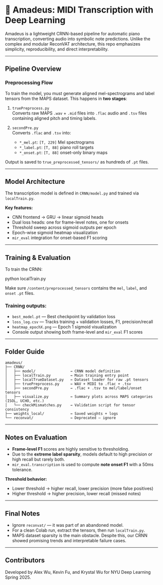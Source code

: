 # 🎼 Amadeus: MIDI Transcription with Deep Learning

Amadeus is a lightweight CRNN-based pipeline for automatic piano transcription, converting audio into symbolic note predictions. Unlike the complex and modular ReconVAT architecture, this repo emphasizes simplicity, reproducibility, and direct interpretability. 

---

## Pipeline Overview

### Preprocessing Flow

To train the model, you must generate aligned mel-spectrograms and label tensors from the MAPS dataset. This happens in **two stages**:

1. `truePreprocess.py`  
   Converts raw MAPS `.wav` + `.mid` files into `.flac` audio and `.tsv` files containing aligned pitch and timing labels.

2. `secondPre.py`  
   Converts `.flac` and `.tsv` into:
   - `*_mel.pt`: `[T, 229]` Mel spectrograms
   - `*_label.pt`: `[T, 88]` piano roll targets
   - `*_onset.pt`: `[T, 88]` onset-only binary maps

Output is saved to `true_preprocessed_tensors/` as hundreds of `.pt` files.

---

## Model Architecture

The transcription model is defined in `CRNN/model.py` and trained via `localTrain.py`.

**Key features:**
- CNN frontend → GRU → linear sigmoid heads
- Dual loss heads: one for frame-level notes, one for onsets
- Threshold sweep across sigmoid outputs per epoch
- Epoch-wise sigmoid heatmap visualization
- `mir_eval` integration for onset-based F1 scoring

---

##  Training & Evaluation

To train the CRNN:

python localTrain.py


Make sure `/content/preprocessed_tensors` contains the `mel`, `label`, and `onset` `.pt` files.

### Training outputs:
- `best_model.pt` — Best checkpoint by validation loss
- `loss_log.csv` — Tracks training + validation losses, F1, precision/recall
- `heatmap_epochX.png` — Epoch 1 sigmoid visualization
- Console output showing both frame-level and `mir_eval` F1 scores

---

##  Folder Guide

```text
amadeus/
├── CRNN/
│   ├── model/                → CRNN model definition  
│   ├── localTrain.py         → Main training entry point  
│   ├── localTrueDataset.py   → Dataset loader for raw .pt tensors  
│   ├── truePreprocess.py     → WAV + MIDI to .flac + .tsv  
│   ├── secondPre.py          → .flac + .tsv to mel/label/onset tensors  
│   ├── visualize.py          → Summary plots across MAPS categories (ISOL, UCHO, etc.)  
│   └── checkMismatches.py    → Validation script for tensor consistency  
├── weights_local/            → Saved weights + logs  
└── reconvat/                 → Deprecated — ignore  
```



---

##  Notes on Evaluation

- **Frame-level F1** scores are highly sensitive to thresholding.
- Due to the **extreme label sparsity**, models default to high precision or high recall but rarely both.
- `mir_eval.transcription` is used to compute **note onset F1** with a 50ms tolerance.

**Threshold behavior:**
- Lower threshold → higher recall, lower precision (more false positives)
- Higher threshold → higher precision, lower recall (missed notes)

---

## Final Notes

- Ignore `reconvat/` — it was part of an abandoned model.
- For a clean Colab run, extract the tensors, then run `localTrain.py`.
- MAPS dataset sparsity is the main obstacle. Despite this, our CRNN showed promising trends and interpretable failure cases.

---

## Contributors

Developed by Alex Wu, Kevin Fu, and Krystal Wu for NYU Deep Learning Spring 2025.
